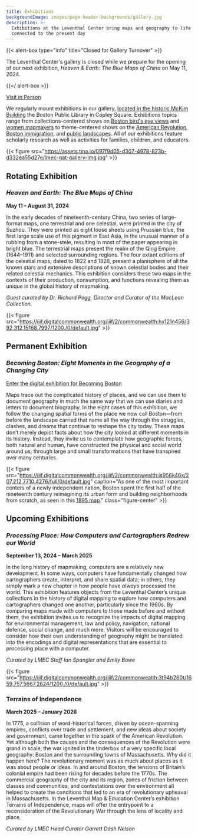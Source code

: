 ```yaml
---
title: Exhibitions
backgroundImage: images/page-header-backgrounds/gallery.jpg
description: >-
  Exhibitions at the Leventhal Center bring maps and geography to life on themes
  connected to the present day
---
```


{{< alert-box type="info" title="Closed for Gallery Turnover" >}}

The Leventhal Center's gallery is closed while we prepare for the opening of our next exhibition, *Heaven & Earth: The Blue Maps of China* on May 11, 2024.

{{</ alert-box >}}

<p class="text-center"> <a class="btn btn-primary btn-primary-outline mb-2" href="./visit"><i class="fas fa-walking me-1"></i> Visit in Person</a>

We regularly mount exhibitions in our gallery, [located in the historic McKim Building](about/hours-directions) the Boston Public Library in Copley Square. Exhibitions topics range from collections-centered shows on [Boston bird's eye views](https://collections.leventhalmap.org/exhibits/16) and [women mapmakers](https://collections.leventhalmap.org/exhibits/6) to theme-centered shows on the [American Revolution](https://collections.leventhalmap.org/exhibits/3), [Boston immigration](https://collections.leventhalmap.org/exhibits/19), and [public landscapes](https://collections.leventhalmap.org/exhibits/19). All of our exhibitions feature scholarly research as well as activities for families, children, and educators.

{{< figure src="https://assets.tina.io/097f9d05-d307-4978-823b-d332ea55d27e/lmec-gat-gallery-img.jpg" >}}

## Rotating Exhibition

### *Heaven and Earth: The Blue Maps of China*

**May 11 – August 31, 2024**

In the early decades of nineteenth-century China, two series of large-format maps, one terrestrial and one celestial, were printed in the city of Suzhou. They were printed as eight loose sheets using Prussian blue, the first large scale use of this pigment in East Asia, in the unusual manner of a rubbing from a stone-stele, resulting in most of the paper appearing in bright blue. The terrestrial maps present the realm of the Qing Empire (1644–1911) and selected surrounding regions. The four extant editions of the celestial maps, dated to 1822 and 1826, present a planisphere of all the known stars and extensive descriptions of known celestial bodies and their related celestial mechanics. This exhibition considers these two maps in the contexts of their production, consumption, and functions revealing them as unique in the global history of mapmaking. 

*Guest curated by Dr. Richard Pegg, Director and Curator of the MacLean Collection.*

{{< figure src="https://iiif.digitalcommonwealth.org/iiif/2/commonwealth:hx121n456/392,312,15168,7997/1200,/0/default.jpg" >}}


## Permanent Exhibition

### *Becoming Boston: Eight Moments in the Geography of a Changing City*

<a class="btn btn-outline-primary btn-block" href="https://www.leventhalmap.org/digital-exhibitions/becoming-boston/"><i class="fas fa-images me-2"></i>Enter the digital exhibition for Becoming Boston</a>

Maps trace out the complicated history of places, and we can use them to document geography in much the same way that we can use diaries and letters to document biography. In the eight cases of this exhibition, we follow the changing spatial forms of the place we now call Boston—from before the landscape carried that name all the way through the struggles, clashes, and dreams that continue to reshape the city today. These maps don’t merely depict facts about how the city looked at different moments in its history. Instead, they invite us to contemplate how geographic forces, both natural and human, have constructed the physical and social world around us, through large and small transformations that have transpired over many centuries.

{{< figure src="https://iiif.digitalcommonwealth.org/iiif/2/commonwealth:js956k46x/207,212,7710,4276/full/0/default.jpg" caption="As one of the most important centers of a newly independent nation, Boston spent the first half of the nineteenth century reimagining its urban form and building neighborhoods from scratch, as seen in this [1895 map](https://collections.leventhalmap.org/search/commonwealth:js956k45n)." class="figure-center" >}}

## Upcoming Exhibitions

### *Processing Place: How Computers and Cartographers Redrew our World*

**September 13, 2024 – March 2025**

In the long history of mapmaking, computers are a relatively new development. In some ways, computers have fundamentally changed how cartographers create, interpret, and share spatial data; in others, they simply mark a new chapter in how people have *always* processed the world. This exhibition features objects from the Leventhal Center’s unique collections in the history of digital mapping to explore how computers and cartographers changed one another, particularly since the 1960s. By comparing maps made with computers to those made before and without them, the exhibition invites us to recognize the impacts of digital mapping for environmental management, law and policy, navigation, national defense, social change, and much more. Visitors will be encouraged to consider how their own understanding of geography might be translated into the encodings and digital representations that are essential to processing place with a computer.

*Curated by LMEC Staff Ian Spangler and Emily Bowe*

{{< figure src="https://iiif.digitalcommonwealth.org/iiif/2/commonwealth:3t94b260t/1659,757,5667,2624/1200,/0/default.jpg" >}}

### Terrains of Independence

**March 2025 – January 2026**

In 1775, a collision of word-historical forces, driven by ocean-spanning empires, conflicts over trade and settlement, and new ideas about society and government, came together in the spark of the American Revolution. Yet although both the causes and the consequences of the Revolution were grand in scale, the war ignited in the tinderbox of a very specific local geography: Boston and the surrounding towns of Massachusetts. Why did it happen here? The revolutionary moment was as much about places as it was about people or ideas. In and around Boston, the tensions of Britain’s colonial empire had been rising for decades before the 1770s. The commercial geography of the city and its region, zones of friction between classes and communities, and contestations over the environment all helped to create the conditions that led to an era of revolutionary upheaval in Massachusetts. In the Leventhal Map & Education Center’s exhibition Terrains of Independence, maps will offer the entrypoint to a reconsideration of the Revolutionary War through the lens of locality and place. 

*Curated by LMEC Head Curator Garrett Dash Nelson*
